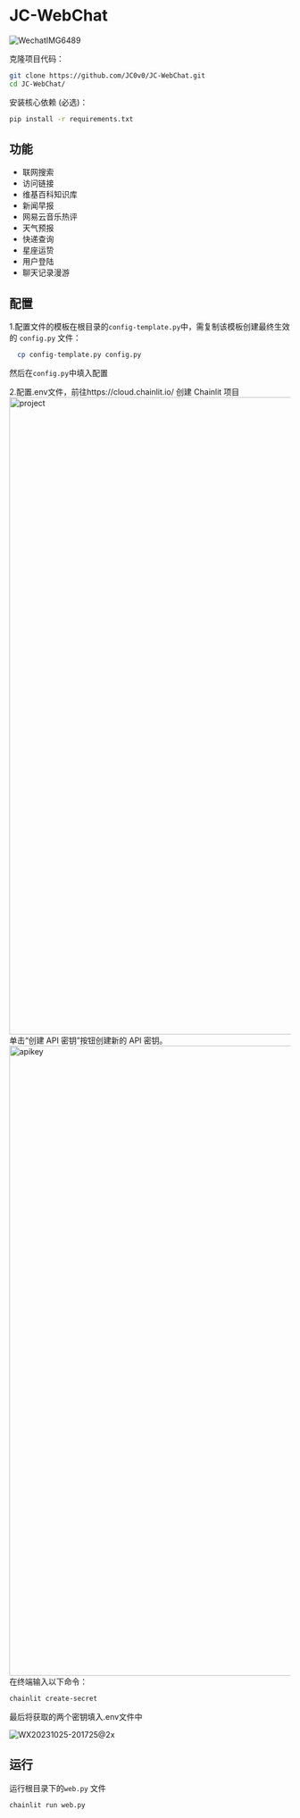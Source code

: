 # JC-WebChat

![WechatIMG6489](https://github.com/JC0v0/JC-WebChat/assets/108552928/37412aab-9a34-4604-b3bf-64e3d088d220)

克隆项目代码：
```bash
git clone https://github.com/JC0v0/JC-WebChat.git
cd JC-WebChat/
```

安装核心依赖 (必选)：
```bash
pip install -r requirements.txt
```
## 功能
 - 联网搜索
 - 访问链接
 - 维基百科知识库
 - 新闻早报
 - 网易云音乐热评
 - 天气预报
 - 快递查询
 - 星座运贽
 - 用户登陆
 - 聊天记录漫游

## 配置

1.配置文件的模板在根目录的`config-template.py`中，需复制该模板创建最终生效的 `config.py` 文件：

```bash
  cp config-template.py config.py
```
然后在`config.py`中填入配置

2.配置.env文件，前往https://cloud.chainlit.io/
创建 Chainlit 项目
<img width="1142" alt="project" src="https://github.com/JC0v0/JC-WebChat/assets/108552928/d822f54b-5afc-41ae-b2ef-43c64d5e6bb7">
单击“创建 API 密钥”按钮创建新的 API 密钥。
<img width="1129" alt="apikey" src="https://github.com/JC0v0/JC-WebChat/assets/108552928/c06b5da6-5a0f-46f2-b17c-c820dce7eda7">
在终端输入以下命令：
```bash
chainlit create-secret
```
最后将获取的两个密钥填入.env文件中

![WX20231025-201725@2x](https://github.com/JC0v0/JC-WebChat/assets/108552928/e874f433-7a5d-4b24-ba71-6153a4e2e21f)

## 运行
运行根目录下的`web.py` 文件
```bash
chainlit run web.py
```
